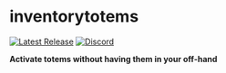 # inventorytotems

[![Latest Release](https://img.shields.io/github/v/release/ViaVersion/ViaVersion)](https://viaversion.com)
[![Discord](https://img.shields.io/badge/chat-on%20discord-blue.svg)](https://viaversion.com/discord)

**Activate totems without having them in your off-hand**
